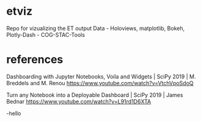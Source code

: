 # etviz
Repo for vizualizing the ET output Data - Holoviews, matplotlib, Bokeh, Plotly-Dash - COG-STAC-Tools

# references


Dashboarding with Jupyter Notebooks, Voila and Widgets | SciPy 2019 | M. Breddels and M. Renou
https://www.youtube.com/watch?v=VtchVpoSdoQ


Turn any Notebook into a Deployable Dashboard | SciPy 2019 | James Bednar
https://www.youtube.com/watch?v=L91rd1D6XTA


-hello
